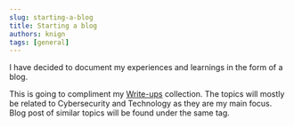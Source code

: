 ```yaml
---
slug: starting-a-blog
title: Starting a blog
authors: knign
tags: [general]
---
```


I have decided to document my experiences and learnings in the form of a blog.

<!-- truncate -->

This is going to compliment my [Write-ups](https://kunalwalavalkarwrite-ups.vercel.app/) collection.
The topics will mostly be related to Cybersecurity and Technology as they are my main focus. Blog post of similar topics will be found under the same tag.
